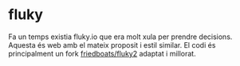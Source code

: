 # fluky
Fa un temps existia fluky.io que era molt xula per prendre decisions. Aquesta és web amb el mateix proposit i estil similar. El codi és principalment un fork [friedboats/fluky2](https://github.com/friedboats/fluky2) adaptat i millorat.
